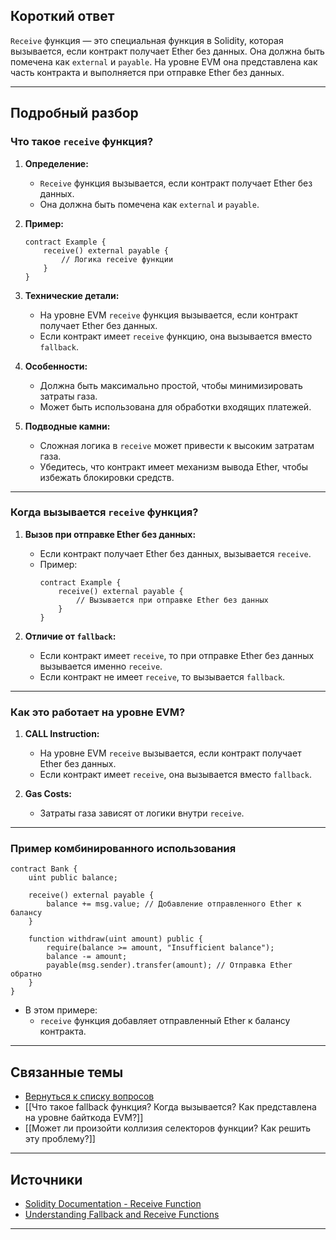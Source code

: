 
## Короткий ответ

`Receive` функция — это специальная функция в Solidity, которая вызывается, если контракт получает Ether без данных. Она должна быть помечена как `external` и `payable`. На уровне EVM она представлена как часть контракта и выполняется при отправке Ether без данных.

---

## Подробный разбор

### **Что такое `receive` функция?**
1. **Определение:**
   - `Receive` функция вызывается, если контракт получает Ether без данных.
   - Она должна быть помечена как `external` и `payable`.

2. **Пример:**
   ```solidity
   contract Example {
       receive() external payable {
           // Логика receive функции
       }
   }
   ```

3. **Технические детали:**
   - На уровне EVM `receive` функция вызывается, если контракт получает Ether без данных.
   - Если контракт имеет `receive` функцию, она вызывается вместо `fallback`.

4. **Особенности:**
   - Должна быть максимально простой, чтобы минимизировать затраты газа.
   - Может быть использована для обработки входящих платежей.

5. **Подводные камни:**
   - Сложная логика в `receive` может привести к высоким затратам газа.
   - Убедитесь, что контракт имеет механизм вывода Ether, чтобы избежать блокировки средств.

---

### **Когда вызывается `receive` функция?**
1. **Вызов при отправке Ether без данных:**
   - Если контракт получает Ether без данных, вызывается `receive`.
   - Пример:
     ```solidity
     contract Example {
         receive() external payable {
             // Вызывается при отправке Ether без данных
         }
     }
     ```

2. **Отличие от `fallback`:**
   - Если контракт имеет `receive`, то при отправке Ether без данных вызывается именно `receive`.
   - Если контракт не имеет `receive`, то вызывается `fallback`.

---

### **Как это работает на уровне EVM?**
1. **CALL Instruction:**
   - На уровне EVM `receive` вызывается, если контракт получает Ether без данных.
   - Если контракт имеет `receive`, она вызывается вместо `fallback`.

2. **Gas Costs:**
   - Затраты газа зависят от логики внутри `receive`.

---

### **Пример комбинированного использования**
```solidity
contract Bank {
    uint public balance;

    receive() external payable {
        balance += msg.value; // Добавление отправленного Ether к балансу
    }

    function withdraw(uint amount) public {
        require(balance >= amount, "Insufficient balance");
        balance -= amount;
        payable(msg.sender).transfer(amount); // Отправка Ether обратно
    }
}
```

- В этом примере:
  - `receive` функция добавляет отправленный Ether к балансу контракта.

---

## Связанные темы
- [Вернуться к списку вопросов](5.%20Список%20вопросов.md)
- [[Что такое fallback функция? Когда вызывается? Как представлена на уровне байткода EVM?]]
- [[Может ли произойти коллизия селекторов функции? Как решить эту проблему?]]

---

## Источники
- [Solidity Documentation - Receive Function](https://docs.soliditylang.org/en/latest/contracts.html#receive-ether-function)
- [Understanding Fallback and Receive Functions](https://ethereum.stackexchange.com/questions/81994/what-is-the-difference-between-fallback-and-receive-functions-in-solidity)
---